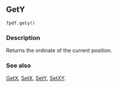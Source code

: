 ## GetY ##
```
fpdf.gety()
```
### Description ###

Returns the ordinate of the current position.


### See also ###

[GetX](GetX.md), [SetX](SetX.md), [SetY](SetY.md), [SetXY](SetXY.md).
